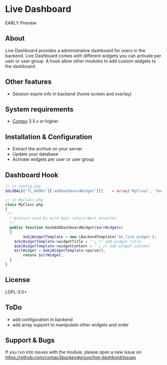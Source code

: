 Live Dashboard
======================

EARLY Preview

About
-----

Live Dashboard provides a administrative dashboard for users in the backend.
Live Dashboard comes with different widgets you can activate per user or user group.
A hook allow other modules to add custom widgets to the dashboard.

Other features
-------------------
* Session expire info in backend (home screen and overlay)

System requirements
-------------------

* [Contao](https://github.com/contao/core) 3.5.x or higher


Installation & Configuration
----------------------------

* Extract the archive on your server
* Update your database
* Activate widgets per user or user group

Dashboard Hook
----------------------------
```php
// in config.php
$GLOBALS['TL_HOOKS']['addDashboardWidget'][] 	= array('MyClass', 'hookAddDashboardWidget');

// in MyClass.php
class MyClass.php
{
 /*
  * @return void Es wird kein return-Wert erwartet
  */
  public function hookAddDashboardWidget($arrWidgets)
  {
 		$objWidgetTemplate = new \BackendTemplate('be_live_widget');
    $objWidgetTemplate->widgetTitle = ''; // add widget title
    $objWidgetTemplate->widgetContent = ''; // add widget content
    $strWidget = $objWidgetTemplate->parse();
		return $strWidget;
  }
}
```

License
---------------
LGPL-3.0+


ToDo
---------------
* add configuration in backend
* add array support to manipulate other widgets and order


Support & Bugs
---------------
If you run into issues with the module, please open a new issue on https://github.com/contao3backendgroup/live-dashbord/issues
